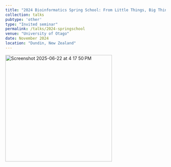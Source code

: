 ```yaml
---
title: "2024 Bioinformatics Spring School: From Little Things, Big Things Grow: How microbes influence tail regeneration in Xenopus laevis tadpoles"
collection: talks
pubtype: 'other'
type: "Invited seminar"
permalink: /talks/2024-springschool
venue: "University of Otago"
date: November 2024
location: "Dundin, New Zealand"
---
```

<img width="335" alt="Screenshot 2025-06-22 at 4 17 50 PM" src="https://github.com/user-attachments/assets/7822868d-891b-4f0e-a95d-6552682daac6" />
